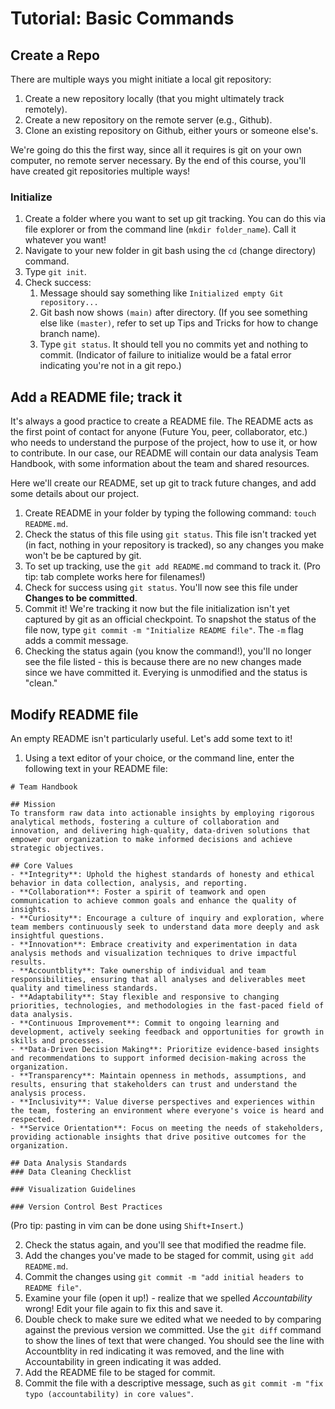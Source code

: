 # Tutorial: Basic Commands

## Create a Repo
There are multiple ways you might initiate a local git repository:
1. Create a new repository locally (that you might ultimately track remotely).
2. Create a new repository on the remote server (e.g., Github).
3. Clone an existing repository on Github, either yours or someone else's.

We're going do this the first way, since all it requires is git on your own computer, no remote server necessary. By the end of this course, you'll have created git repositories multiple ways!

### Initialize

1. Create a folder where you want to set up git tracking. You can do this via file explorer or from the command line (`mkdir folder_name`). Call it whatever you want!
2. Navigate to your new folder in git bash using the `cd` (change directory) command. 
3. Type `git init`.
4. Check success:
   1. Message should say something like `Initialized empty Git repository...`
   2. Git bash now shows `(main)` after directory. (If you see something else like `(master)`, refer to set up Tips and Tricks for how to change branch name).
   3. Type `git status`. It should tell you no commits yet and nothing to commit. (Indicator of failure to initialize would be a fatal error indicating you're not in a git repo.)

## Add a README file; track it

It's always a good practice to create a README file. The README acts as the first point of contact for anyone (Future You, peer, collaborator, etc.) who needs to understand the purpose of the project, how to use it, or how to contribute. In our case, our README will contain our data analysis Team Handbook, with some information about the team and shared resources.

Here we'll create our README, set up git to track future changes, and add some details about our project.

1. Create README in your folder by typing the following command: `touch README.md`.
2. Check the status of this file using `git status`. This file isn't tracked yet (in fact, nothing in your repository is tracked), so any changes you make won't be be captured by git. 
3. To set up tracking, use the `git add README.md` command to track it. (Pro tip: tab complete works here for filenames!)
4. Check for success using `git status`. You'll now see this file under **Changes to be committed**.
5. Commit it! We're tracking it now but the file initialization isn't yet captured by git as an official checkpoint. To snapshot the status of the file now, type `git commit -m "Initialize README file"`. The `-m` flag adds a commit message.
6. Checking the status again (you know the command!), you'll no longer see the file listed - this is because there are no new changes made since we have committed it. Everying is unmodified and the status is "clean."

## Modify README file

An empty README isn't particularly useful. Let's add some text to it!

1. Using a text editor of your choice, or the command line, enter the following text in your README file:
```
# Team Handbook

## Mission
To transform raw data into actionable insights by employing rigorous analytical methods, fostering a culture of collaboration and innovation, and delivering high-quality, data-driven solutions that empower our organization to make informed decisions and achieve strategic objectives.

## Core Values
- **Integrity**: Uphold the highest standards of honesty and ethical behavior in data collection, analysis, and reporting.
- **Collaboration**: Foster a spirit of teamwork and open communication to achieve common goals and enhance the quality of insights.
- **Curiosity**: Encourage a culture of inquiry and exploration, where team members continuously seek to understand data more deeply and ask insightful questions.
- **Innovation**: Embrace creativity and experimentation in data analysis methods and visualization techniques to drive impactful results.
- **Accountblity**: Take ownership of individual and team responsibilities, ensuring that all analyses and deliverables meet quality and timeliness standards.
- **Adaptability**: Stay flexible and responsive to changing priorities, technologies, and methodologies in the fast-paced field of data analysis.
- **Continuous Improvement**: Commit to ongoing learning and development, actively seeking feedback and opportunities for growth in skills and processes.
- **Data-Driven Decision Making**: Prioritize evidence-based insights and recommendations to support informed decision-making across the organization.
- **Transparency**: Maintain openness in methods, assumptions, and results, ensuring that stakeholders can trust and understand the analysis process.
- **Inclusivity**: Value diverse perspectives and experiences within the team, fostering an environment where everyone's voice is heard and respected.
- **Service Orientation**: Focus on meeting the needs of stakeholders, providing actionable insights that drive positive outcomes for the organization.

## Data Analysis Standards
### Data Cleaning Checklist

### Visualization Guidelines

### Version Control Best Practices
```
(Pro tip: pasting in vim can be done using `Shift+Insert`.)

2. Check the status again, and you'll see that modified the readme file. 
3. Add the changes you've made to be staged for commit, using `git add README.md`.
4. Commit the changes using `git commit -m "add initial headers to README file"`.
5. Examine your file (open it up!) - realize that we spelled *Accountability* wrong! Edit your file again to fix this and save it.
6. Double check to make sure we edited what we needed to by comparing against the previous version we committed. Use the `git diff` command to show the lines of text that were changed. You should see the line with Accountblity in red indicating it was removed, and the line with Accountability in green indicating it was added.
8. Add the README file to be staged for commit.
9. Commit the file with a descriptive message, such as `git commit -m "fix typo (accountability) in core values"`.

